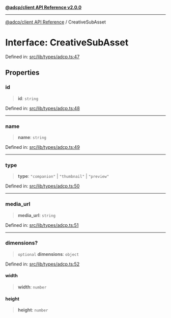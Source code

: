 [**@adcp/client API Reference v2.0.0**](../README.md)

***

[@adcp/client API Reference](../README.md) / CreativeSubAsset

# Interface: CreativeSubAsset

Defined in: [src/lib/types/adcp.ts:47](https://github.com/adcontextprotocol/adcp-client/blob/9ed0be764adbd110916d257101c95a577b3f15c8/src/lib/types/adcp.ts#L47)

## Properties

### id

> **id**: `string`

Defined in: [src/lib/types/adcp.ts:48](https://github.com/adcontextprotocol/adcp-client/blob/9ed0be764adbd110916d257101c95a577b3f15c8/src/lib/types/adcp.ts#L48)

***

### name

> **name**: `string`

Defined in: [src/lib/types/adcp.ts:49](https://github.com/adcontextprotocol/adcp-client/blob/9ed0be764adbd110916d257101c95a577b3f15c8/src/lib/types/adcp.ts#L49)

***

### type

> **type**: `"companion"` \| `"thumbnail"` \| `"preview"`

Defined in: [src/lib/types/adcp.ts:50](https://github.com/adcontextprotocol/adcp-client/blob/9ed0be764adbd110916d257101c95a577b3f15c8/src/lib/types/adcp.ts#L50)

***

### media\_url

> **media\_url**: `string`

Defined in: [src/lib/types/adcp.ts:51](https://github.com/adcontextprotocol/adcp-client/blob/9ed0be764adbd110916d257101c95a577b3f15c8/src/lib/types/adcp.ts#L51)

***

### dimensions?

> `optional` **dimensions**: `object`

Defined in: [src/lib/types/adcp.ts:52](https://github.com/adcontextprotocol/adcp-client/blob/9ed0be764adbd110916d257101c95a577b3f15c8/src/lib/types/adcp.ts#L52)

#### width

> **width**: `number`

#### height

> **height**: `number`
